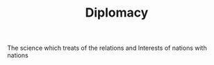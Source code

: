 ---
title: Diplomacy
letter: D
permalink: "/definitions/bld-diplomacy.html"
body: The science which treats of the relations and Interests of nations with nations
published_at: '2018-07-07'
source: Black's Law Dictionary 2nd Ed (1910)
layout: post
---